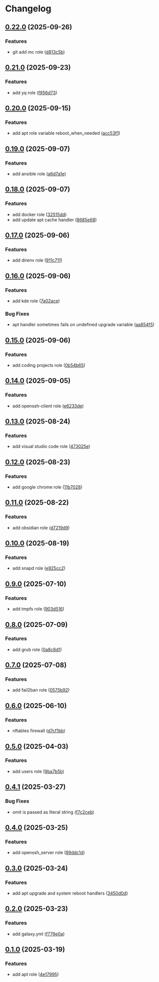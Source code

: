 # Changelog

## [0.22.0](https://github.com/xebis/ansible-collection/compare/v0.21.0...v0.22.0) (2025-09-26)

### Features

* git add mc role ([d813c5b](https://github.com/xebis/ansible-collection/commit/d813c5b0b2126582cc0a38381aa07957609b540c))

## [0.21.0](https://github.com/xebis/ansible-collection/compare/v0.20.0...v0.21.0) (2025-09-23)

### Features

* add yq role ([f956d73](https://github.com/xebis/ansible-collection/commit/f956d7386fa87e354e63112df57b975f54fb0364))

## [0.20.0](https://github.com/xebis/ansible-collection/compare/v0.19.0...v0.20.0) (2025-09-15)

### Features

* add apt role variable reboot_when_needed ([acc53f1](https://github.com/xebis/ansible-collection/commit/acc53f19a944518ec02bf9f69126c5091b1fdd62))

## [0.19.0](https://github.com/xebis/ansible-collection/compare/v0.18.0...v0.19.0) (2025-09-07)

### Features

* add ansible role ([a6d7a1e](https://github.com/xebis/ansible-collection/commit/a6d7a1e510dc92e2581fb246393f6bf17735e60f))

## [0.18.0](https://github.com/xebis/ansible-collection/compare/v0.17.0...v0.18.0) (2025-09-07)

### Features

* add docker role ([32515dd](https://github.com/xebis/ansible-collection/commit/32515dd235d99fc8e2db218d4ee74577bb782a1e))
* add update apt cache handler ([8685e68](https://github.com/xebis/ansible-collection/commit/8685e6807d3ceab59b52ced71badb7ea1a959a13))

## [0.17.0](https://github.com/xebis/ansible-collection/compare/v0.16.0...v0.17.0) (2025-09-06)

### Features

* add direnv role ([911c711](https://github.com/xebis/ansible-collection/commit/911c711c53bd388b576b3ce1a72a73b3d6587cc1))

## [0.16.0](https://github.com/xebis/ansible-collection/compare/v0.15.0...v0.16.0) (2025-09-06)

### Features

* add kde role ([7a02ace](https://github.com/xebis/ansible-collection/commit/7a02acea0e2145adf8f8c9a59f7f5d168ca4ae8a))

### Bug Fixes

* apt handler sometimes fails on undefined upgrade variable ([aa854f5](https://github.com/xebis/ansible-collection/commit/aa854f54a29ae489e259bdbe9d0d99904fe33c08))

## [0.15.0](https://github.com/xebis/ansible-collection/compare/v0.14.0...v0.15.0) (2025-09-06)

### Features

* add coding projects role ([0b54b65](https://github.com/xebis/ansible-collection/commit/0b54b655210f43691bc23162020bfee9a678831d))

## [0.14.0](https://github.com/xebis/ansible-collection/compare/v0.13.0...v0.14.0) (2025-09-05)

### Features

* add openssh-client role ([e6233de](https://github.com/xebis/ansible-collection/commit/e6233deeb9d7074a17b3a8b76691c05095611fa3))

## [0.13.0](https://github.com/xebis/ansible-collection/compare/v0.12.0...v0.13.0) (2025-08-24)

### Features

* add visual studio code role ([473025e](https://github.com/xebis/ansible-collection/commit/473025eea65f3d1012bac0dd88acf5ac4e8ff2dd))

## [0.12.0](https://github.com/xebis/ansible-collection/compare/v0.11.0...v0.12.0) (2025-08-23)

### Features

* add google chrome role ([11b7028](https://github.com/xebis/ansible-collection/commit/11b7028af3483e5caaa96a195a9dc063c565a091))

## [0.11.0](https://github.com/xebis/ansible-collection/compare/v0.10.0...v0.11.0) (2025-08-22)

### Features

* add obsidian role ([d7219d9](https://github.com/xebis/ansible-collection/commit/d7219d9272848c43aafa95cb5555c818aea74a62))

## [0.10.0](https://github.com/xebis/ansible-collection/compare/v0.9.0...v0.10.0) (2025-08-19)

### Features

* add snapd role ([e925cc2](https://github.com/xebis/ansible-collection/commit/e925cc2459fd259bb99f09a98b0d167a301b20d8))

## [0.9.0](https://github.com/xebis/ansible-collection/compare/v0.8.0...v0.9.0) (2025-07-10)

### Features

* add tmpfs role ([903d516](https://github.com/xebis/ansible-collection/commit/903d5166d336c49aa9f085737a764a19b3916c60))

## [0.8.0](https://github.com/xebis/ansible-collection/compare/v0.7.0...v0.8.0) (2025-07-09)

### Features

* add grub role ([0a8c8d1](https://github.com/xebis/ansible-collection/commit/0a8c8d1c905f2f0546f9f7127ef305dae66ba9da))

## [0.7.0](https://github.com/xebis/ansible-collection/compare/v0.6.0...v0.7.0) (2025-07-08)

### Features

* add fail2ban role ([0575b92](https://github.com/xebis/ansible-collection/commit/0575b928deb8e176bb1293c3853e3ad70a1779d0))

## [0.6.0](https://github.com/xebis/ansible-collection/compare/v0.5.0...v0.6.0) (2025-06-10)

### Features

* nftables firewall ([d7cf1bb](https://github.com/xebis/ansible-collection/commit/d7cf1bbee542b03a9c23d1f3ee4f4df0120f097e))

## [0.5.0](https://github.com/xebis/ansible-collection/compare/v0.4.1...v0.5.0) (2025-04-03)

### Features

* add users role ([9ba7b5b](https://github.com/xebis/ansible-collection/commit/9ba7b5b46f9116b6b21007b8f08e94e02cbe23d7))

## [0.4.1](https://github.com/xebis/ansible-collection/compare/v0.4.0...v0.4.1) (2025-03-27)

### Bug Fixes

* omit is passed as literal string ([f7c2ceb](https://github.com/xebis/ansible-collection/commit/f7c2ceb700f075708240094079338bbd3547f734))

## [0.4.0](https://github.com/xebis/ansible-collection/compare/v0.3.0...v0.4.0) (2025-03-25)

### Features

* add openssh_server role ([89ddc1d](https://github.com/xebis/ansible-collection/commit/89ddc1d52ad000b74ce85060d9c08356136b4377))

## [0.3.0](https://github.com/xebis/ansible-collection/compare/v0.2.0...v0.3.0) (2025-03-24)

### Features

* add apt upgrade and system reboot handlers ([3450d0d](https://github.com/xebis/ansible-collection/commit/3450d0dfa733724d9448ee056b2d94f599d446b1))

## [0.2.0](https://github.com/xebis/ansible-collection/compare/v0.1.0...v0.2.0) (2025-03-23)

### Features

* add galaxy.yml ([f779e0a](https://github.com/xebis/ansible-collection/commit/f779e0ab61b1251169e76d7783a6698ce30ab282))

## [0.1.0](https://github.com/xebis/ansible-collection/compare/v0.0.0...v0.1.0) (2025-03-19)

### Features

* add apt role ([4e17995](https://github.com/xebis/ansible-collection/commit/4e1799539f214522e8c0320705aaddc1ac2b0280))
